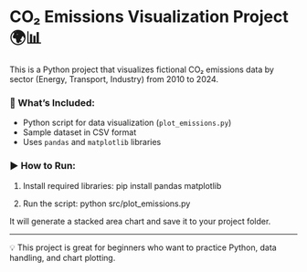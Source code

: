 # CO₂ Emissions Visualization Project 🌍📊

This is a Python project that visualizes fictional CO₂ emissions data by sector (Energy, Transport, Industry) from 2010 to 2024.

### 🔧 What’s Included:
- Python script for data visualization (`plot_emissions.py`)
- Sample dataset in CSV format
- Uses `pandas` and `matplotlib` libraries

### ▶️ How to Run:
1. Install required libraries:
pip install pandas matplotlib

2. Run the script:
python src/plot_emissions.py

It will generate a stacked area chart and save it to your project folder.

---

💡 This project is great for beginners who want to practice Python, data handling, and chart plotting.


